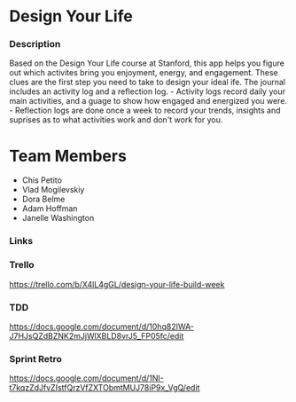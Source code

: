 # Design Your Life

### Description

Based on the Design Your Life course at Stanford, this app helps you figure out which activites bring you enjoyment, energy, and engagement. These clues are the first step you need to take to design your ideal ife. The journal includes an activity log and a reflection log.
    - Activity logs record daily your main activities, and a guage to show how engaged and energized you were. 
    - Reflection logs are done once a week to record your trends, insights and suprises as to what activities work and don't work for you. 

# Team Members

- Chis Petito
- Vlad Mogilevskiy
- Dora Belme
- Adam Hoffman
- Janelle Washington

### Links

### Trello
https://trello.com/b/X4lL4gGL/design-your-life-build-week

### TDD
https://docs.google.com/document/d/10hq82IWA-J7HJsQZdBZNK2mJjWlXBLD8vrJ5_FP05fc/edit

### Sprint Retro
https://docs.google.com/document/d/1NI-t7kqzZdJfvZIstfQrzVfZXTObmtMUJ78iP9x_VgQ/edit

